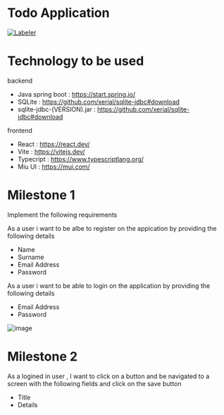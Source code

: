 # Todo Application

[![Labeler](https://github.com/ROCKSTA-N/WeThinkCode/actions/workflows/label.yml/badge.svg?branch=main)](https://github.com/ROCKSTA-N/WeThinkCode/actions/workflows/label.yml)

# Technology to be used

backend 
  - Java spring boot : https://start.spring.io/
  - SQLite  : https://github.com/xerial/sqlite-jdbc#download
  - sqlite-jdbc-(VERSION).jar : https://github.com/xerial/sqlite-jdbc#download

frontend
  - React : https://react.dev/
  - Vite : https://vitejs.dev/
  - Typecript : https://www.typescriptlang.org/
  - Miu UI : https://mui.com/

# Milestone 1
Implement the following requirements

As a user i want to be albe to register on the appication by providing the following details
  - Name 
  - Surname 
  - Email Address 
  - Password

As a user i want to be able to login on the application by providing the following details
  - Email Address
  - Password


![image](https://github.com/ROCKSTA-N/WeThinkCode/assets/7715187/8275ac1b-9c8b-4fa6-a477-fa7f13f2eb73)

# Milestone 2

As a logined in user , I want to click on a button and be navigated to a screen with the following fields and click on the save button
  - Title
  - Details


